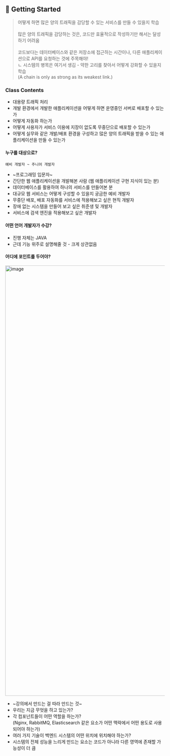 ## 🎯 Getting Started
> 어떻게 하면 많은 양의 트래픽을 감당할 수 있는 서비스를 만들 수 있을지 학습\
> \
> 많은 양의 트래픽을 감당하는 것은, 코드만 효율적으로 작성하기만 해서는 달성하기 어려움\
> \
> 코드보다는 데이터베이스와 같은 저장소에 접근하는 시간이나, 다른 애플리케이션으로 API를 요청하는 것에 주목해야!\
ㄴ 시스템의 병목은 여기서 생김 - 약한 고리를 찾아서 어떻게 강화할 수 있을지 학습\
(A chain is only as strong as its weakest link.)

### Class Contents
* 대용량 트래픽 처리
* 개발 환경에서 개발한 애플리케이션을 어떻게 하면 운영중인 서버로 배포할 수 있는가
* 어떻게 자동화 하는가
* 어떻게 사용자가 서비스 이용에 지장이 없도록 무중단으로 배포할 수 있는가
* 어떻게 실무와 같은 개발/배포 환경을 구성하고 많은 양의 트래픽을 받을 수 있는 애플리케이션을 만들 수 있는가

#### 누구를 대상으로?
`예비 개발자 ~ 주니어 개발자`
* ~프로그래밍 입문자~
* 간단한 웹 애플리케이션을 개발해본 사람 (웹 애플리케이션 구현 지식이 있는 분)
* 데이터베이스를 활용하여 하나의 서비스를 만들어본 분
* 대규모 웹 서비스는 어떻게 구성할 수 있을지 궁금한 예비 개발자
* 무중단 배포, 배포 자동화를 서비스에 적용해보고 싶은 현직 개발자
* 장애 없는 시스템을 만들어 보고 싶은 취준생 및 개발자
* 서비스에 검색 엔진을 적용해보고 싶은 개발자

#### 어떤 언어 개발자가 수강?
* 진행 자체는 JAVA
* 근데 기능 위주로 설명해줄 것 - 크게 상관없음

#### 어디에 포인트를 두어야?
<img width="1354" alt="image" src="https://github.com/yuneun92/study/assets/150312081/d3daeb39-1fae-4fba-8d89-a4af383c69cd">

* ~강의에서 만드는 걸 따라 만드는 것~
* 우리는 지금 무엇을 하고 있는가?
* 각 컴포넌트들이 어떤 역할을 하는가?\
  (Nginx, RabbitMQ, Elasticsearch 같은 요소가 어떤 맥락에서 어떤 용도로 사용되어야 하는가)
* 여러 가지 기술이 백엔드 시스템의 어떤 위치에 위치해야 하는가?
* 시스템의 전체 성능을 느리게 만드는 요소는 코드가 아니라 다른 영역에 존재할 가능성이 더 큼
